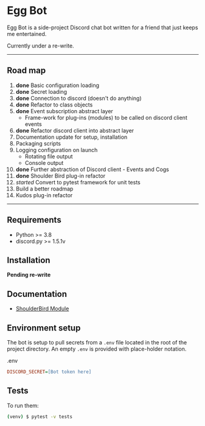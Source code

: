 # Egg Bot

Egg Bot is a side-project Discord chat bot written for a friend that just keeps me entertained.

Currently under a re-write.

---

## Road map

1. **done** Basic configuration loading
1. **done** Secret loading
1. **done** Connection to discord (doesn't do anything)
1. **done** Refactor to class objects
1. **done** Event subscription abstract layer
   - Frame-work for plug-ins (modules) to be called on discord client events
1. **done** Refactor discord client into abstract layer
1. Documentation update for setup, installation
1. Packaging scripts
1. Logging configuration on launch
   - Rotating file output
   - Console output
1. **done** Further abstraction of Discord client - Events and Cogs
1. **done** Shoulder Bird plug-in refactor
1. *started* Convert to pytest framework for unit tests
1. Build a better roadmap
1. Kudos plug-in refactor

---

## Requirements

- Python >= 3.8
- discord.py >= 1.5.1v

## Installation

**Pending re-write**


## Documentation

- [ShoulderBird Module](docs/shoulderbird.md)


## Environment setup

The bot is setup to pull secrets from a `.env` file located in the root of the project directory.  An empty `.env` is provided with place-holder notation.

.env
```ini
DISCORD_SECRET=[Bot token here]
```

## Tests

To run them:

```bash
(venv) $ pytest -v tests
```
